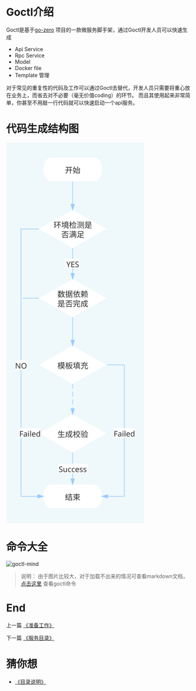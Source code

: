 # Goctl介绍
Goctl是基于[go-zero](https://github.com/tal-tech/go-zero) 项目的一款微服务脚手架，通过Goctl开发人员可以快速生成
* Api Service
* Rpc Service
* Model
* Docker file
* Template 管理

对于常见的重复性的代码及工作可以通过Goctl去替代，开发人员只需要将重心放在业务上，而省去对不必要（毫无价值coding）的环节。
而且其使用起来非常简单，你甚至不用敲一行代码就可以快速启动一个api服务。

# 代码生成结构图
![generate-flow](../../resource/generate-flow.svg)

# 命令大全
![goctl-mind](../../resource/goctl-mind.svg)

> 说明： 由于图片比较大，对于加载不出来的情况可查看markdown文档，[点击这里](./goctl-mind.md) 查看goctl命令

# End

上一篇 [《准备工作》](prepare.md)

下一篇 [《服务目录》](./service-structure.md)

# 猜你想

* [《目录说明》](../index.md)